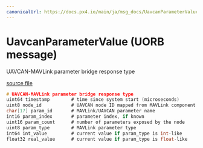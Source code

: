 ```yaml
---
canonicalUrl: https://docs.px4.io/main/ja/msg_docs/UavcanParameterValue
---
```


# UavcanParameterValue (UORB message)

UAVCAN-MAVLink parameter bridge response type

[source file](https://github.com/PX4/PX4-Autopilot/blob/release/1.14/msg/UavcanParameterValue.msg)

```c
# UAVCAN-MAVLink parameter bridge response type
uint64 timestamp        # time since system start (microseconds)
uint8 node_id           # UAVCAN node ID mapped from MAVLink component ID
char[17] param_id       # MAVLink/UAVCAN parameter name
int16 param_index       # parameter index, if known
uint16 param_count      # number of parameters exposed by the node
uint8 param_type        # MAVLink parameter type
int64 int_value         # current value if param_type is int-like
float32 real_value      # current value if param_type is float-like

```
